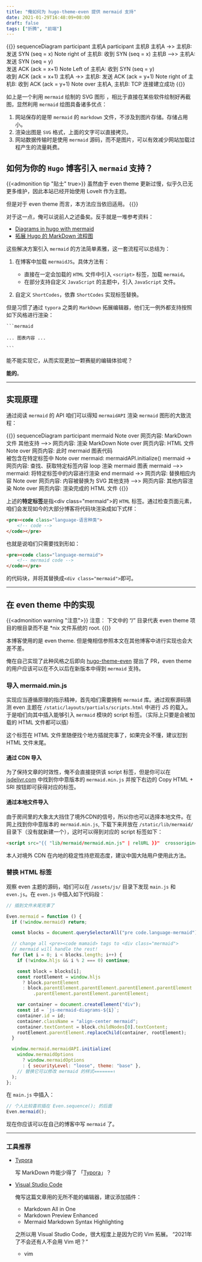 ```yaml
---
title: "俺如何为 hugo-theme-even 提供 mermaid 支持"
date: 2021-01-29T16:48:09+08:00
draft: false
tags: ["折腾", "前端"]
---
```


{{<mermaid>}}
sequenceDiagram
participant 主机A
participant 主机B
主机A ->> 主机B: 发送 SYN (seq = x)
Note right of 主机B: 收到 SYN (seq = x)
主机B -->> 主机A: 发送 SYN (seq = y)<br/>发送 ACK (ack = x+1)
Note Left of 主机A: 收到 SYN (seq = y)<br/>收到 ACK (ack = x+1)
主机A ->> 主机B: 发送 ACK (ack = y+1)
Note right of 主机B: 收到 ACK (ack = y+1)
Note over 主机A, 主机B: TCP 连接建立成功
{{</mermaid >}}

如上是一个利用 `mermaid` 绘制的 SVG 图形 ，相比于直接在某些软件绘制好再截图，显然利用 `mermaid` 绘图具备诸多优点：

1. 网站保存的是带 `mermaid` 的 `markdown` 文件，不涉及到图片存储。存储占用小。
2. 渲染出图是 `SVG` 格式，上面的文字可以直接拷贝。
3. 网站数据传输时是使用 `mermaid` 源码，而不是图片，可以有效减少网站加载过程产生的流量耗费。

## 如何为你的 `Hugo` 博客引入 `mermaid` 支持？

{{<admonition tip "贴士" true>}}
虽然由于 even theme 更新过慢，似乎久已无更多维护，因此本站已经开始使用 LoveIt 作为主题。

但是对于 even theme 而言，本方法应当依旧适用。
{{</admonition>}}

对于这一点，俺可以说前人之述备矣。反手就是一堆参考资料：

- [Diagrams in hugo with mermaid](https://skeptric.com/diagrams-in-hugo/)
- [拓展 Hugo 的 MarkDown 流程图](https://kentxxq.com/contents/%E6%8B%93%E5%B1%95hugo%E7%9A%84markdown_%E6%B5%81%E7%A8%8B%E5%9B%BEmermaid/)

这些解决方案引入 `mermaid` 的方法简单素雅，这一套流程可以总结为：

1. 在博客中加载 `mermaidJS`。具体方法有：

   - 直接在一定会加载的 `HTML` 文件中引入 `<script>` 标签，加载 `mermaid`。
   - 在部分支持自定义 `JavaScript` 的主题中，引入 `JavaScript` 文件。

2. 自定义 `ShortCodes`，依靠 `ShortCodes` 实现标签替换。

但是习惯了通过 `typora` 之类的 `MarkDown` 拓展编辑器，他们无一例外都支持按照如下风格进行渲染：

    ```mermaid

    ... 图表内容 ...

    ```

能不能实现它，从而实现更加一颗赛艇的编辑体验呢？

**能的**。

---

## 实现原理

通过阅读 `mermaid` 的 API 咱们可以得知 `mermaidAPI` 渲染 `mermaid` 图形的大致流程：

{{<mermaid>}}
sequenceDiagram
participant mermaid
Note over 网页内容: MarkDown 文件
其他支持 -->> 网页内容: 渲染 MarkDown
Note over 网页内容: HTML 文件
Note over 网页内容: 此时 mermaid 图表代码<br/>被包含在特定标签中
Note over mermaid: mermaidAPI.initialize()
mermaid -> 网页内容: 查找、获取特定标签内容
loop 渲染 mermaid 图表
mermaid -->> mermaid: 将特定标签中的内容进行渲染
end
mermaid ->> 网页内容: 替换相应内容
Note over 网页内容: 内容被替换为 SVG
其他支持 -->> 网页内容: 其他内容渲染
Note over 网页内容: 渲染完成的 HTML 文件
{{</mermaid>}}

上述的**特定标签**是指\<div class=\"mermaid">的 `HTML` 标签。通过检查页面元素，咱们会发现如今的大部分博客将代码块渲染成如下式样：

```HTML
<pre><code class="language-语言种类">
    <!-- code -->
</code></pre>
```

也就是说咱们只需要找到形如：

```HTML
<pre><code class="language-mermaid">
    <!-- mermaid code -->
</code></pre>
```

的代码块，并将其替换成`<div class="mermaid">`即可。

---

## 在 even theme 中的实现

{{<admonition warning "注意">}}
注意： 下文中的 “/” 目录代表 even theme 项目的根目录而不是 \*nix 文件系统的 root.
{{</admonition>}}

本博客使用的是 even theme. 但是俺相信参照本文在其他博客中进行实现也会大差不差。

俺在自己实现了此种风格之后即向 [hugo-theme-even](https://github.com/olOwOlo/hugo-theme-even) 提出了 PR，even theme 的用户应该可以在不久以后在新版本中得到 `mermaid` 支持。

### 导入 mermaid.min.js

实现应当遵循原理的指示精神，首先咱们需要拥有 `mermaid` 库。通过观察源码猜测 even 主题在 `/static/layouts/partials/scripts.html` 中进行 JS 的载入。于是咱们向其中插入能够引入 `mermaid` 模块的 script 标签。（实际上只要是会被加载的 HTML 文件都可以插）

这个标签在 HTML 文件里随便找个地方插就完事了，如果完全不懂，建议怼到 HTML 文件末尾。

#### 通过 CDN 导入

为了保持文章的时效性，俺不会直接提供该 script 标签，但是你可以在 [jsdelivr.com](https://www.jsdelivr.com/package/npm/mermaid?path=dist) 中找到你中意版本的 `mermaid.min.js` 并按下右边的 Copy HTML + SRI 按钮即可获得对应的标签。

#### 通过本地文件导入

由于房间里的大象太大挡住了境外CDN的信号，所以你也可以选择本地文件。在网上找到你中意版本的 `mermaid.min.js`, 下载下来并放在 `/static/lib/mermaid/` 目录下（没有就新建一个），这时可以得到对应的 script 标签如下：

```html
<script src="{{ "lib/mermaid/mermaid.min.js" | relURL }}"  crossorigin="anonymous"></script>
```

本人对境外 CDN 在内地的稳定性持悲观态度，建议中国大陆用户使用此方法。

### 替换 HTML 标签

观察 even 主题的源码，咱们可以在 `/assets/js/` 目录下发现 `main.js` 和 `even.js`。在 `even.js` 中插入如下代码段：

```javascript
// 插到文件末尾完事了

Even.mermaid = function () {
  if (!window.mermaid) return;

  const blocks = document.querySelectorAll("pre code.language-mermaid");

  // change all <pre><code mamaid> tags to <div class="mermaid">
  // mermaid will handle the rest!
  for (let i = 0; i < blocks.length; i++) {
    if (!window.hljs && i % 2 === 0) continue;

    const block = blocks[i];
    const rootElement = window.hljs
      ? block.parentElement
      : block.parentElement.parentElement.parentElement.parentElement
          .parentElement.parentElement.parentElement;

    var container = document.createElement("div");
    const id = `js-mermaid-diagrams-${i}`;
    container.id = id;
    container.className = "align-center mermaid";
    container.textContent = block.childNodes[0].textContent;
    rootElement.parentElement.replaceChild(container, rootElement);
  }

  window.mermaid.mermaidAPI.initialize(
    window.mermaidOptions
      ? window.mermaidOptions
      : { securityLevel: "loose", theme: "base" },
    // 替换它可以修改 mermaid 的样式=======↑
  );
};
```

在 `main.js` 中插入：

```javascript
// 个人比较喜欢插在 Even.sequence(); 的后面
Even.mermaid();
```

现在你应该可以在自己的博客中写 `mermaid` 了。

---

### 工具推荐

- [Typora](https://typora.io)

  写 MarkDown 咋能少得了 「[Typora](https://typora.io/)」？

- [Visual Studio Code](https://code.visualstudio.com/)

  俺写这篇文章用的无所不能的编辑器，建议添加插件：

  - Markdown All in One
  - Markdown Preview Enhanced
  - Mermaid Markdown Syntax Highlighting

  之所以用 Visual Studio Code，很大程度上是因为它的 Vim 拓展。 “2021年了不会还有人不会用 Vim 吧？”

  - vim
